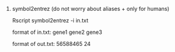 1. symbol2entrez (do not worry about aliases + only for humans)

    Rscript symbol2entrez -i in.txt

    format of in.txt:
    gene1
    gene2
    gene3

    format of out.txt:
    56588465
    24
